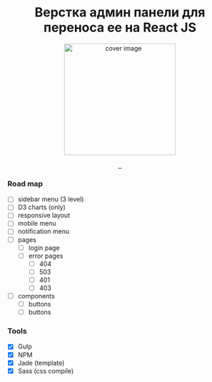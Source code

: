 <h1 align="center">
    Верстка админ панели для переноса ее на React JS
</h1>

<p align="center">
  <a href="https://github.com/vaeum/admin-dashboard">
    <img
        alt="cover image" src="https://github.com/vaeum/admin-dashboard/raw/master/cover.png" width="250">
  </a>
</p>

<p align="center">
    <a href="https://travis-ci.org/vaeum/admin-dashboard">
        <img
        src="https://travis-ci.org/vaeum/gulp-template.svg?branch=master"
        alt="">
    </a>
    <a href="http://prose.io/#vaeum/admin-dashboard">
        <img src="https://img.shields.io/badge/edit-prose.io-blue.svg" alt="">
    </a>
    <a href="https://github.com/vaeum/admin-dashboard">
        <img src="https://david-dm.org/vaeum/admin-dashboard.svg" alt="">
    </a>
</p>

### Road map

- [ ] sidebar menu (3 level)
- [ ] D3 charts (only)
- [ ] responsive layout
- [ ] mobile menu
- [ ] notification menu
- [ ] pages
    - [ ] login page
    - [ ] error pages
        - [ ] 404
        - [ ] 503
        - [ ] 401
        - [ ] 403
- [ ] components
    - [ ] buttons
    - [ ] buttons

### Tools

- [x] Gulp
- [x] NPM
- [x] Jade (template)
- [x] Sass (css compile)
